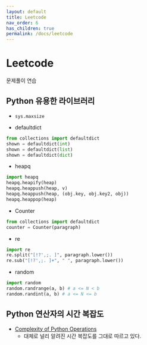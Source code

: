 ```yaml
---
layout: default
title: Leetcode
nav_order: 6
has_children: true
permalink: /docs/leetcode
---
```


# Leetcode

문제풀이 연습

## Python 유용한 라이브러리

- ```sys.maxsize```

- defaultdict
```python
from collections import defaultdict
shown = defaultdict(int)
shown = defaultdict(list)
shown = defaultdict(dict)
```

- heapq
```python
import heapq
heapq.heapify(heap)
heapq.heappush(heap, v)
heapq.heappush(heap, (obj.key, obj.key2, obj))
heapq.heappop(heap)
```

- Counter

```python
from collections import defaultdict
counter = Counter(paragraph)
```

- re

```python
import re
re.split("[!?',;. ]", paragraph.lower())
re.sub("[!?',;. ]+", " ", paragraph.lower())
```

- random
```python
import random
random.randrange(a, b) # a <= N < b
random.randint(a, b) # a <= N <= b
```

## Python 연산자의 시간 복잡도

- [Complexity of Python Operations
](https://www.ics.uci.edu/~pattis/ICS-33/lectures/complexitypython.txt)
  - 대체로 널리 알려진 시간 복잡도를 그대로 따르고 있다.
